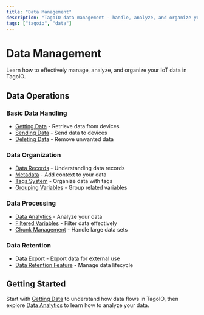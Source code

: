 ```yaml
---
title: "Data Management"
description: "TagoIO data management - handle, analyze, and organize your IoT data effectively"
tags: ["tagoio", "data"]
---
```


# Data Management

Learn how to effectively manage, analyze, and organize your IoT data in TagoIO.

## Data Operations

### Basic Data Handling
- [Getting Data](./getting-data.md) - Retrieve data from devices
- [Sending Data](./sending-data.md) - Send data to devices
- [Deleting Data](./deleting-data.md) - Remove unwanted data

### Data Organization
- [Data Records](./data-records.md) - Understanding data records
- [Metadata](./metadata.md) - Add context to your data
- [Tags System](./tags-system.md) - Organize data with tags
- [Grouping Variables](./grouping-variables.md) - Group related variables

### Data Processing
- [Data Analytics](./data-analytics.md) - Analyze your data
- [Filtered Variables](./filtered-variables.md) - Filter data effectively
- [Chunk Management](./chunk-management.md) - Handle large data sets

### Data Retention
- [Data Export](./data-export.md) - Export data for external use
- [Data Retention Feature](./data-retention-feature.md) - Manage data lifecycle

## Getting Started

Start with [Getting Data](./getting-data.md) to understand how data flows in TagoIO, then explore [Data Analytics](./data-analytics.md) to learn how to analyze your data.